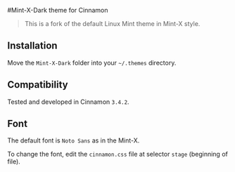 #Mint-X-Dark theme for Cinnamon

> This is a fork of the default Linux Mint theme in Mint-X style.

## Installation

Move the `Mint-X-Dark` folder into your `~/.themes` directory.

## Compatibility

Tested and developed in Cinnamon `3.4.2`.

## Font

The default font is `Noto Sans` as in the Mint-X.

To change the font, edit the `cinnamon.css` file at selector `stage`
(beginning of file).
